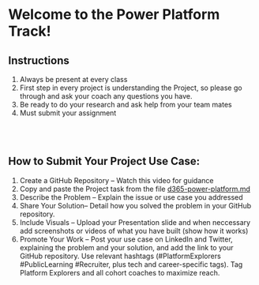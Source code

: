 # Welcome to the Power Platform Track!


## Instructions
1. Always be present at every class
2. First step in every project is understanding the Project, so please go through and ask your coach any questions you have.
3. Be ready to do your research and ask help from your team mates
4. Must submit your assignment

<br> <br>

## How to Submit Your Project Use Case:
1. Create a GitHub Repository – Watch this video for guidance
2. Copy and paste the Project task from the file [d365-power-platform.md](https://github.com/PlatformExplorers/Platform-Explorers-Cohort-1/blob/main/d365-power-platform/d365%20power%20platform.md)
3. Describe the Problem – Explain the issue or use case you addressed
4. Share Your Solution– Detail how you solved the problem in your GitHub repository. 
5. Include Visuals –  Upload your Presentation slide and when neccessary add screenshots or videos of what you have built (show how it works)
8. Promote Your Work – Post your use case on LinkedIn and Twitter, explaining the problem and your solution, and add the link to your GitHub repository. Use relevant hashtags (#PlatformExplorers #PublicLearning #Recruiter, plus tech and career-specific tags). Tag Platform Explorers and all cohort coaches to maximize reach.
   


